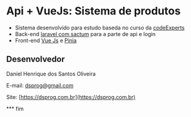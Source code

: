 # Api + VueJs: Sistema de produtos

* Sistema desenvolvido para estudo baseda no curso da [codeExperts](https://codeexperts.com.br)
* Back-end [laravel com sactum](https://laravel.com) para a parte de api e login
* Front-end [Vue Js](https://vuejs.org) e [Pinia](https://pinia.vuejs.org)

## Desenvolvedor
 
Daniel Henrique dos Santos Oliveira

E-mail: [dsprog@gmail.com](dsprog@gmail.com)

Site: [https://dsprog.com.br](https://dsprog.com.br)

*** fim 
